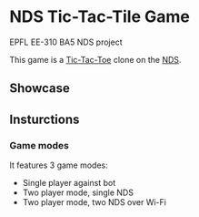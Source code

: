 # NDS Tic-Tac-Tile Game

EPFL EE-310 BA5 NDS project

This game is a [Tic-Tac-Toe](https://en.wikipedia.org/wiki/Tic-tac-toe) clone on the [NDS](https://en.wikipedia.org/wiki/Nintendo_DS).

## Showcase

<!-- TODO -->

## Insturctions

<!-- TODO -->

### Game modes

It features 3 game modes:

* Single player against bot
* Two player mode, single NDS
* Two player mode, two NDS over Wi-Fi 
